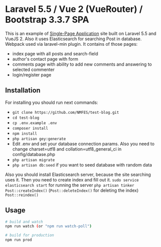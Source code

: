 # Laravel 5.5 / Vue 2 (VueRouter) / Bootstrap 3.3.7 SPA

This is an example of [Single-Page Application](https://en.wikipedia.org/wiki/Single-page_application) site built on Laravel 5.5 and VueJS 2. Also it uses Elasticsearch for searching Post in database. Webpack used via laravel-min plugin.
It contains of those pages:
* index page with all posts and search-field
* author's contact page with form
* comments page with ability to add new comments and answering to selected commenter
* login/register page

## Installation

For installing you should run next commands:

* `git clone https://github.com/NMFES/test-blog.git`
* `cd test-blog`
* `cp .env.example .env`
* `composer install`
* `npm install`
* `php artisan gey:generate`
* Edit .env and set your database connection params. Also you need to change charset=utf8 and collation=utf8_general_ci in config/database.php
* `php artisan migrate`
* `php artisan db:seed` if you want to seed database with random data

Also you should install Elasticsearch server, because the site searching uses it. Then you need to create index and fill out it.
`sudo service elasticsearch start` for running the server
`php artisan tinker`
`Post::createIndex()` (`Post::deleteIndex()` for deleting the index)
`Post::reindex()`

## Usage

``` bash
# build and watch
npm run watch (or "npm run watch-poll")

# build for production
npm run prod
```

